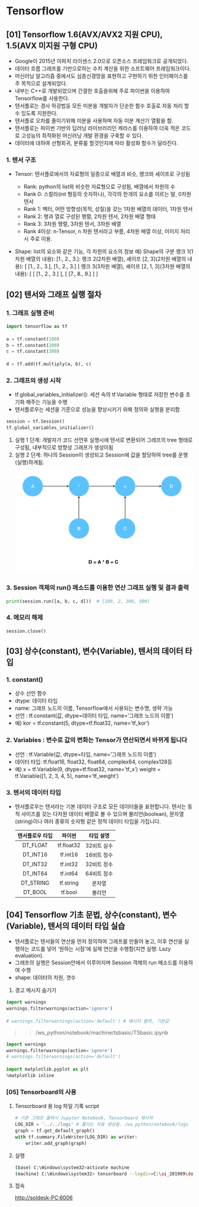 # Tensorflow

## [01] Tensorflow 1.6(AVX/AVX2 지원 CPU), 1.5(AVX 미지원 구형 CPU)

- Google이 2015년 아파치 라이센스 2.0으로 오픈소스 프레임워크로 공개되었다.
- 데이터 흐름 그래프를 기반으로하는 수치 계산을 위한 소프트웨어 프레임워크이다.
- 머신러닝 알고리즘 중에서도 심층신경망을 표현하고 구현하기 위한 인터페이스를  주 목적으로 설계되었다.
- 내부는 C++로 개발되었으며 간결한 호출을위해 주로 파이썬을 이용하여 Tensorflow를 사용한다.
- 텐서플로는 경사 하강법등 모든 미분을 개발자가 단순한 함수 호출로 자동 처리 할 수 있도록 지원한다.
- 텐서플로 오차를 줄이기위해 미분을 사용하며 자동 미분 계산기 열활을 함.
- 텐서플로는 파이썬 기반의 딥러닝 라이브러리인 케라스를 이용하여 더욱 적은 코드로
  고성능의 최적화된 머신러닝 개발 환경을 구축할 수 있다.
- 데이터에 대하여 선형회귀, 분류를 할것인지에 따라 활성화 함수가 달라진다.

### 1. 텐서 구조

- Tensor: 텐서플로에서의 자료형의 일종으로 배열과 비슷, 랭크와 셰이프로 구성됨
  - Rank: python의 list와 비슷한 자료형으로 구성됨, 배열에서 차원의 수
  - Rank 0: 스칼라(int 형등의 숫자하나), 각각의 한개의 요소를 이르는 말, 0차원 텐서
  - Rank 1: 벡터, 어떤 방향성(목적, 성질)을 갖는 1차원 배열의 데이터, 1차원 텐서
  - Rank 2: 행과 열로 구성된 행렬, 2차원 텐서, 2차원 배열 형태
  - Rank 3: 3차원 행렬, 3차원 텐서, 3차원 배열
  - Rank 4이상: n-Tensor, n 차원 텐서라고 부름, 4차원 배열 이상, 이미지 처리시 주로 이용.

- Shape: list의 요소와 같은 기능, 각 차원의 요소의 정보
    예) Shape의 구분
    랭크 1(1차원 배열의 내용):
    [1., 2., 3.]:
    랭크 2(2차원 배열), 셰이프 [2, 3](2차원 배열의 내용):
    [
        [1., 2., 3.],
        [1., 2., 3.]
    ]
    랭크 3(3차원 배열), 셰이프 [2, 1, 3](3차원 배열의 내용):
    [
        [
            [1., 2., 3.]
        ],
        [
            [7., 8., 9.]
        ]
    ]

## [02] 텐서와 그래프 실행 절차

### 1. 그래프 실행 준비

```python
import tensorflow as tf

a = tf.constant(100)
b = tf.constant(200)
c = tf.constant(300)

d = tf.add(tf.multiply(a, b), c)
```

### 2. 그래프의 생성 시작

- tf.global_variables_initializer(): 세션 속의 tf.Variable 형태로 저장한 변수를 초기화 해주는 기능을 수행
- 텐서플로우는 세션을 기준으로 성능을 향상시키기 위해 정의와 실행을 분리함

```python
session = tf.Session()
tf.global_variables_initializer()
```

1) 실행 1 단계: 개발자가 코드 선언후 실행시에 텐서로 변환되어 그래프의 tree 형태로 구성됨, 내부적으로 방향성 그래프가 생성이됨
2) 실행 2 단계: 하나의 Session이 생성되고 Session에 값을 할당하여 tree를 운행(실행)하게됨.
![실행2단계](./images/14.png)

### 3. Session 객체의 run() 메소드를 이용한 연산 그래프 실행 및 결과 출력

```python
print(session.run([a, b, c, d]))  # [100, 2, 300, 500]
```

### 4. 메모리 해제

```python
session.close()
```

## [03] 상수(constant), 변수(Variable), 텐서의 데이터 타입

### 1. constant()

- 상수 선언 함수
- dtype: 데이터 타입
- name: 그래프 노드의 이름, Tensorflow에서 사용되는 변수명, 생략 가능
- 선언 : tf.constant(값, dtype=데이터 타입, name=’그래프 노드의 이름’)
- 예) kor = tf.constant(5, dtype=tf.float32, name=’tf_kor’)
  
### 2. Variables : 변수로 값의 변화는 Tensor가 연산되면서 바뀌게 됩니다

- 선언 : tf.Variable(값, dtype=타입, name=’그래프 노드의 이름’)
- 데이터 타입: tf.float16, float32, float64, complex64, complex128등
- 예) x = tf.Variable(9, dtype=tf.float32, name=’tf_x’)
    weight = tf.Variable([1, 2, 3, 4, 5], name=’tf_weight’)  

### 3. 텐서의 데이터 타입

- 텐서플로우는 텐서라는 기본 데이터 구조로 모든 데이터들을 표현합니다.
텐서는 동적 사이즈를 갖는 다차원 데이터 배열로 볼 수 있으며 불리언(boolean), 문자열(string)이나 여러 종류의 숫자형 같은 정적 데이터 타입을 가집니다.

  |텐서플로우 타입|파이썬|타입 설명|
  |:--:|:--:|:--:|
  |DT_FLOAT|tf.float32|32비트 실수|
  |DT_INT16|tf.int16|16비트 정수|
  |DT_INT32|tf.int32|32비트 정수|
  |DT_INT64|tf.int64|64비트 정수|
  |DT_STRING|tf.string|문자열|
  |DT_BOOL|tf.bool|불리언|

## [04] Tensorflow 기초 문법, 상수(constant), 변수(Variable), 텐서의 데이터 타입 실습

- 텐서플로는 텐서들의 연산을 먼저 정의하여 그래프를 만들어 놓고, 이후 연산을 실행하는
  코드를 넣어 '원하는 시점'에 실제 연산을 수행함(지연 실행: Lazy evaluation).
- 그래프의 실행은 Session안에서 이루어지며 Session 객체의 run 메소드를 이용하여 수행
- shape: 데이터의 차원, 갯수

1) 경고 메시지 숨기기

```python
import warnings
warnings.filterwarnings(action='ignore')

# warnings.filterwarnings(action='default') # 메시지 출력, 기본값
```

>> /ws_python/notebook/machine/tsbasic/TSbasic.ipynb

```python
import warnings
warnings.filterwarnings(action='ignore')
# warnings.filterwarnings(action='default')

import matplotlib.pyplot as plt
%matplotlib inline
```

### [05] Tensorboard의 사용

1. Tensorboard 용 log 파일 기록 script

    ```python
    # 기존 그래프 출력시 Jupyter Notebook, Tensorboard 재시작
    LOG_DIR = '../../logs' # 폴더는 자동 생성됨. /ws_python/notebook/logs
    graph = tf.get_default_graph()
    with tf.summary.FileWriter(LOG_DIR) as writer:
        writer.add_graph(graph)
    ```

2. 실행

    ```bash
    (base) C:\Windows\system32>activate machine
    (machine) C:\Windows\system32> tensorboard --logdir=C:\ai_201909\doc\ws_python\notebook\logs
    ```

3. 접속

    <http://soldesk-PC:6006>
